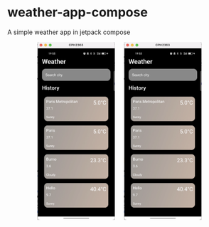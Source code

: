 # weather-app-compose

A simple weather app in jetpack compose 

<p align="center">

<img src = "screenshot/one.png" height="400"/>
&nbsp;
&nbsp;
<img src = "screenshot/one.png" height="400"/>
</p>